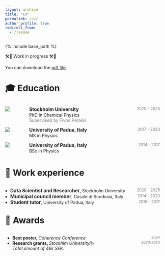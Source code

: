 ```yaml
---
layout: archive
title: "CV"
permalink: /cv/
author_profile: true
redirect_from:
  - /resume
---
```


{% include base_path %}

<!-- taken from https://emiliendupont.github.io/resume/  -->

🛠️🚧 Work in progress 🛠️🚧

You can download the [pdf file](https://maddalenabin.github.io/files/cv.pdf).

<h1 style="margin-bottom: 2rem;">🎓 Education</h1>

<!-- PhD -->
<div style="display:flex;">

  <div style="flex:0.5; padding-right:5%">
    <!--
    <img src="{{ site.url }}/images/resume/su.png" style="align:left; border: 1px solid #d3d3d3; border-style: outset;">
    -->
    <img src="{{ site.url }}/images/resume/su.png" style="align:left;">
  </div>

  <div style="flex:4;">
    <p style="margin:0px">
      <b style="font-size: 110%;">Stockholm University</b>
      <span style="float:right; font-size:90%; color:#7a7a7a;">2020 - 2025 </span>
    </p>
    PhD in Chemical Physics
    <div style="color:#7a7a7a">
      Supervised by Fivos Perakis
    </div>
  </div>
</div>
<hr style="height:1em; margin:0em; visibility:hidden;" />

<!-- MS -->
<div style="display:flex;">

  <div style="flex:0.5; padding-right:5%">
    <img src="{{ site.url }}/images/resume/unipd.jpg" style="align:left;">
  </div>

  <div style="flex:4;">
    <p style="margin:0px">
      <b style="font-size: 110%;">University of Padua, Italy</b>
      <span style="float:right; font-size:90%; color:#7a7a7a;">2017 - 2020</span>
    </p>
    MS in Physics
    <!-- <div style="color:#7a7a7a">
      Advised by 
    </div> -->
  </div>
</div>
<hr style="height:1em; margin:0em; visibility:hidden;" />

<!-- BSc -->
<div style="display:flex;">

  <div style="flex:0.5; padding-right:5%">
    <img src="{{ site.url }}/images/resume/unipd.jpg" style="align:left;">
  </div>

  <div style="flex:4;">
    <p style="margin:0px">
      <b style="font-size: 110%;">University of Padua, Italy</b>
      <span style="float:right; font-size:90%; color:#7a7a7a;">2014 - 2017</span>
    </p>
    BSc in Physics
    <!-- <div style="color:#7a7a7a">
      Advised by 
    </div> -->
  </div>
</div>
<hr style="height:1em; margin:0em; visibility:hidden;" />


<!-- * Ph.D in Chemical Physics, Stockholm University, 2025
* M.S. in Physics, University of Padua, 2020
* B.S. in Ohysics, University of Padua, 2017 --> 

<h1 style="margin-top: 2rem; margin-bottom: 2rem;">💼 Work experience</h1>
<!-- <h1 style="margin-bottom: 2.5rem;">🎓 Education</h1> -->
<!--<h2>💼 Work experience</h2> -->
<ul style="padding-left: 1.2em; list-style-position: outside;">

  <li>
    <span style="font-weight: bold; font-size: 110%;">Data Scientist and Researcher</span>,
    Stockholm University
    <span style="float:right; font-size:90%; color:#7a7a7a;">2020 - 2025</span>
    <!--
    <ul>
      <li>Developed code</li>
      <li>Did something else</li>
    </ul>
  </li>
-->
  <li>
    <span style="font-weight: bold; font-size: 110%;">Municipal council member</span>,
    Casale di Scodosia, Italy
    <span style="float:right; font-size:90%; color:#7a7a7a;">2014 - 2020</span>
  </li>

  <li>
    <span style="font-weight: bold; font-size: 110%;">Student tutor</span>,
    University of Padua, Italy
    <span style="float:right; font-size:90%; color:#7a7a7a;">2016 - 2017</span>
  </li>

</ul>




<h1 style="margin-top: 2rem; margin-bottom: 2rem;">🌟 Awards </h1>
<ul>
  <li>
    <b>Best poster, </b> <i>Coherence Conference</i>
    <span style="float:right; font-size:80%; color:#7a7a7a;">2024</span> <br>
  </li>

  <li>
    <b>Research grants, </b> <i>Stockhlm University/i> 
    <span style="float:right; font-size:80%; color:#7a7a7a;">2020-2024</span> <br>
    <i>Total amount of 46k SEK.</i>
  </li>
<ul>
<!-- Update --> 

<!--
Skills
======
* Skill 1
* Skill 2
  * Sub-skill 2.1
  * Sub-skill 2.2
  * Sub-skill 2.3
* Skill 3

Publications
======
  <ul>{% for post in site.publications reversed %}
    {% include archive-single-cv.html %}
  {% endfor %}</ul>
  
Talks
======
  <ul>{% for post in site.talks reversed %}
    {% include archive-single-talk-cv.html  %}
  {% endfor %}</ul>
  
Teaching
======
  <ul>{% for post in site.teaching reversed %}
    {% include archive-single-cv.html %}
  {% endfor %}</ul>
  
Service and leadership
======
* 
-->

